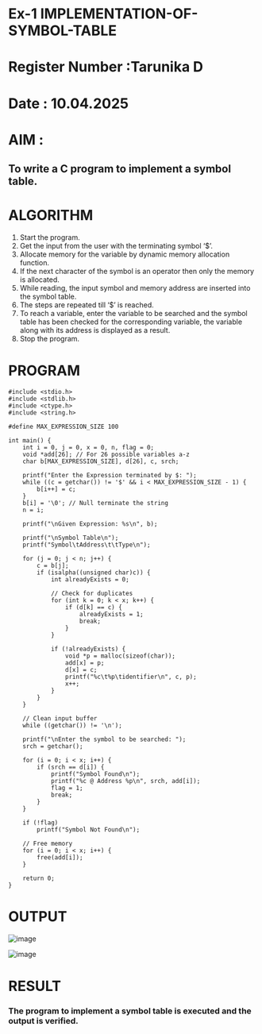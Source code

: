 # Ex-1 IMPLEMENTATION-OF-SYMBOL-TABLE
# Register Number :Tarunika D
# Date : 10.04.2025
# AIM :
## To write a C program to implement a symbol table.
# ALGORITHM
1.	Start the program.
2.	Get the input from the user with the terminating symbol ‘$’.
3.	Allocate memory for the variable by dynamic memory allocation function.
4.	If the next character of the symbol is an operator then only the memory is allocated.
5.	While reading, the input symbol and memory address are inserted into the symbol table.
6.	The steps are repeated till ‘$’ is reached.
7.	To reach a variable, enter the variable to be searched and the symbol table has been checked for the corresponding variable, the variable along with its address is displayed as a result.
8.	Stop the program. 
# PROGRAM
```
#include <stdio.h>
#include <stdlib.h>
#include <ctype.h>
#include <string.h>

#define MAX_EXPRESSION_SIZE 100

int main() {
    int i = 0, j = 0, x = 0, n, flag = 0;
    void *add[26]; // For 26 possible variables a-z
    char b[MAX_EXPRESSION_SIZE], d[26], c, srch;

    printf("Enter the Expression terminated by $: ");
    while ((c = getchar()) != '$' && i < MAX_EXPRESSION_SIZE - 1) {
        b[i++] = c;
    }
    b[i] = '\0'; // Null terminate the string
    n = i;

    printf("\nGiven Expression: %s\n", b);

    printf("\nSymbol Table\n");
    printf("Symbol\tAddress\t\tType\n");

    for (j = 0; j < n; j++) {
        c = b[j];
        if (isalpha((unsigned char)c)) {
            int alreadyExists = 0;

            // Check for duplicates
            for (int k = 0; k < x; k++) {
                if (d[k] == c) {
                    alreadyExists = 1;
                    break;
                }
            }

            if (!alreadyExists) {
                void *p = malloc(sizeof(char));
                add[x] = p;
                d[x] = c;
                printf("%c\t%p\tidentifier\n", c, p);
                x++;
            }
        }
    }

    // Clean input buffer
    while ((getchar()) != '\n');

    printf("\nEnter the symbol to be searched: ");
    srch = getchar();

    for (i = 0; i < x; i++) {
        if (srch == d[i]) {
            printf("Symbol Found\n");
            printf("%c @ Address %p\n", srch, add[i]);
            flag = 1;
            break;
        }
    }

    if (!flag)
        printf("Symbol Not Found\n");

    // Free memory
    for (i = 0; i < x; i++) {
        free(add[i]);
    }

    return 0;
}
```

# OUTPUT
![image](https://github.com/user-attachments/assets/8f51a1a3-7888-4595-82f9-6ae5d599e2a1)

![image](https://github.com/user-attachments/assets/de678693-95b3-4ed4-953a-84211b643c18)


# RESULT
### The program to implement a symbol table is executed and the output is verified.
